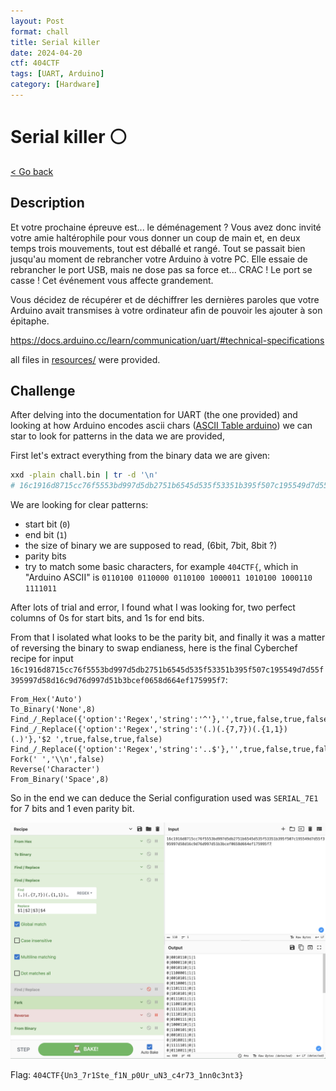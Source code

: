 ```yaml
---
layout: Post
format: chall
title: Serial killer
date: 2024-04-20
ctf: 404CTF
tags: [UART, Arduino]
category: [Hardware]
---
```

# Serial killer ⚪

<a class="back-link" href="../../">< Go back</a>

## Description

Et votre prochaine épreuve est... le déménagement ? Vous avez donc invité votre amie haltérophile pour vous donner un coup de main et, en deux temps trois mouvements, tout est déballé et rangé. Tout se passait bien jusqu'au moment de rebrancher votre Arduino à votre PC. Elle essaie de rebrancher le port USB, mais ne dose pas sa force et... CRAC ! Le port se casse ! Cet événement vous affecte grandement.

Vous décidez de récupérer et de déchiffrer les dernières paroles que votre Arduino avait transmises à votre ordinateur afin de pouvoir les ajouter à son épitaphe.

<https://docs.arduino.cc/learn/communication/uart/#technical-specifications>

all files in [resources/](./resources) were provided.

## Challenge

After delving into the documentation for UART (the one provided) and looking at how Arduino encodes ascii chars ([ASCII Table arduino](https://docs.arduino.cc/built-in-examples/communication/ASCIITable/)) we can star to look for patterns in the data we are provided,

First let's extract everything from the binary data we are given:

```bash
xxd -plain chall.bin | tr -d '\n'
# 16c1916d8715cc76f5553bd997d5db2751b6545d535f53351b395f507c195549d7d55f395997d58d16c9d76d997d51b3bcef0658d664ef175995f7
```

We are looking for clear patterns:

- start bit (`0`)
- end bit (`1`)
- the size of binary we are supposed to read, (6bit, 7bit, 8bit ?)
- parity bits
- try to match some basic characters, for example `404CTF{`, which in "Arduino ASCII" is `0110100 0110000 0110100 1000011 1010100 1000110 1111011`

After lots of trial and error, I found what I was looking for, two perfect columns of 0s for start bits, and 1s for end bits.

From that I isolated what looks to be the parity bit, and finally it was a matter of reversing the binary to swap endianess, here is the final Cyberchef recipe for input `16c1916d8715cc76f5553bd997d5db2751b6545d535f53351b395f507c195549d7d55f395997d58d16c9d76d997d51b3bcef0658d664ef175995f7`:

```
From_Hex('Auto')
To_Binary('None',8)
Find_/_Replace({'option':'Regex','string':'^'},'',true,false,true,false)
Find_/_Replace({'option':'Regex','string':'(.)(.{7,7})(.{1,1})(.)'},'$2 ',true,false,true,false)
Find_/_Replace({'option':'Regex','string':'..$'},'',true,false,true,false)
Fork(' ','\\n',false)
Reverse('Character')
From_Binary('Space',8)
```

So in the end we can deduce the Serial configuration used was `SERIAL_7E1` for 7 bits and 1 even parity bit.

<img src="cyberchef_showing_bits.jpg" alt="Cyberchef showing bits alignment" width="700px">

Flag: `404CTF{Un3_7r1Ste_f1N_p0Ur_uN3_c4r73_1nn0c3nt3}`
